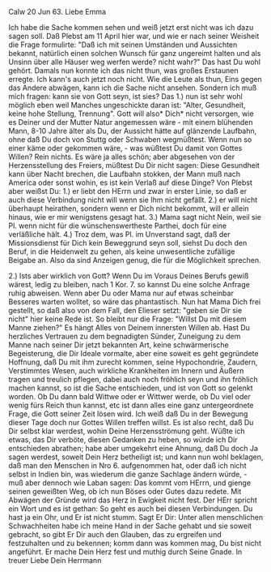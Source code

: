  Calw 20 Jun 63.
Liebe Emma

Ich habe die Sache kommen sehen und weiß jetzt erst nicht was ich dazu sagen soll. Daß Plebst am 11 April hier war, und wie er nach seiner Weisheit die Frage formulirte: "Daß ich mit seinen Umständen und Aussichten bekannt, natürlich einen solchen Wunsch für ganz ungereimt halten und als Unsinn über alle Häuser weg werfen werde? nicht wahr?" Das hast Du wohl gehört. Damals nun konnte ich das nicht thun, was großes Erstaunen erregte. Ich kann's auch jetzt noch nicht. Wie die Leute als thun, Eins gegen das Andere abwägen, kann ich die Sache nicht ansehen. Sondern ich muß mich fragen: kann sie von Gott seyn, ist sies? Das 1.) nun ist sehr wohl möglich eben weil Manches ungeschickte daran ist: "Alter, Gesundheit, keine hohe Stellung, Trennung". Gott will also* Dich* nicht versorgen, wie es Deiner und der Mutter Natur angemessen wäre - mit einem blühenden Mann, 8-10 Jahre älter als Du, der Aussicht hätte auf glänzende Laufbahn, ohne daß Du doch von Stuttg oder Schwaben wegmüßtest. Wenn nun so einer käme oder gekommen wäre, - was wüßtest Du damit von Gottes Willen? Rein nichts. Es wäre ja alles schön; aber abgesehen von der Herzensstellung des Freiers, müßtest Du Dir nicht sagen: Diese Gesundheit kann über Nacht brechen, die Laufbahn stokken, der Mann muß nach America oder sonst wohin, es ist kein Verlaß auf diese Dinge? Von Plebst aber weißst Du: 1.) er liebt den HErrn und zwar in erster Linie, so daß er auch diese Verbindung nicht will wenn sie Ihm nicht gefällt. 2.) er will nicht überhaupt heirathen, sondern wenn er Dich nicht bekommt, will er allein hinaus, wie er mir wenigstens gesagt hat. 3.) Mama sagt nicht Nein, weil sie Pl. wenn nicht für die wünschenswertheste Parthei, doch für eine verläßliche hält. 4.) Troz dem, was Pl. im Unverstand sagt, daß der Missionsdienst für Dich kein Beweggrund seyn soll, siehst Du doch den Beruf, in die Heidenwelt zu gehen, als keine unwesentliche zufällige Beigabe an. Also da sind Anzeigen genug, die für die Möglichkeit sprechen.

2.) Ists aber wirklich von Gott? Wenn Du im Voraus Deines Berufs gewiß wärest, ledig zu bleiben, nach 1 Kor. 7. so kannst Du eine solche Anfrage ruhig abweisen. Wenn aber Du oder Mama nur auf etwas scheinbar Besseres warten wolltet, so wäre das phantastisch. Nun hat Mama Dich frei gestellt, so daß also von dem Fall, den Elieser setzt: "geben sie Dir sie nicht" hier keine Rede ist. So bleibt nur die Frage: "Willst Du mit diesem Manne ziehen?" Es hängt Alles von Deinem innersten Willen ab. Hast Du herzliches Vertrauen zu dem begnadigten Sünder, Zuneigung zu dem Manne nach seiner Dir jetzt bekannten Art, keine schwärmerische Begeisterung, die Dir Ideale vormalte, aber eine soweit es geht gegründete Hoffnung, daß Du mit ihm zurecht kommen, seine Hypochondrie, Zaudern, Verstimmtes Wesen, auch wirkliche Krankheiten im Innern und Äußern tragen und treulich pflegen, dabei auch noch fröhlich seyn und ihn fröhlich machen kannst, so ist die Sache entschieden, und ist von Gott so gelenkt worden. Ob Du dann bald Wittwe oder er Wittwer werde, ob Du viel oder wenig fürs Reich thun kannst, etc ist dann alles eine ganz untergeordnete Frage, die Gott seiner Zeit lösen wird. Ich weiß daß Du in der Bewegung dieser Tage doch nur Gottes Willen treffen willst. Es ist also recht, daß Du Dir selbst klar werdest, wohin Deine Herzensströmung geht. Wüßte ich etwas, das Dir verböte, diesen Gedanken zu heben, so würde ich Dir entschieden abrathen; habe aber umgekehrt eine Ahnung, daß Du doch Ja sagen werdest, soweit Dein Herz betheiligt ist; und kann nun wohl beklagen, daß man den Menschen in Nro 6. aufgenommen hat, oder daß ich nicht selbst in Indien bin, was wiederum die ganze Sachlage ändern würde, - muß aber dennoch wie Laban sagen: Das kommt vom HErrn, und gienge seinen geweißten Weg, ob ich nun Böses oder Gutes dazu redete. 
Mit Abwägen der Gründe wird das Herz in Ewigkeit nicht fest. Der HErr spricht ein Wort und es ist gethan: So geht es auch bei diesen Verbindungen. Du hast ja ein Ohr, und Er ist nicht stumm. Sagt Er Dir: Unter allen menschlichen Schwachheiten habe ich meine Hand in der Sache gehabt und sie soweit gebracht, so gibt Er Dir auch den Glauben, das zu ergreifen und festzuhalten und zu bekennen; komm dann was kommen mag, Du bist nicht angeführt. Er mache Dein Herz fest und muthig durch Seine Gnade. 
 In treuer Liebe
 Dein Herrmann

